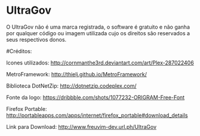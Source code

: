 # UltraGov

O UltraGov não é uma marca registrada, o software é gratuito e não ganha por qualquer código ou imagem utilizada cujo os direitos
são reservados a seus respectivos donos.

#Créditos:

Icones utilizados:
http://cornmanthe3rd.deviantart.com/art/Plex-287022406

MetroFramework:
http://thielj.github.io/MetroFramework/

Biblioteca DotNetZip:
http://dotnetzip.codeplex.com/

Fonte da logo:
https://dribbble.com/shots/1077232-ORIGRAM-Free-Font

Firefox Portable:
http://portableapps.com/apps/internet/firefox_portable#download_details

Link para Download: http://www.freuvim-dev.url.ph/UltraGov
